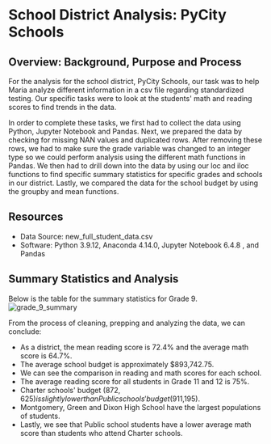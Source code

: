 # School District Analysis: PyCity Schools

## Overview: Background, Purpose and Process

For the analysis for the school district, PyCity Schools, our task was to help Maria analyze different information in a csv file regarding standardized testing. Our specific tasks were to look at the students' math and reading scores to find trends in the data. 

In order to complete these tasks, we first had to collect the data using Python, Jupyter Notebook and Pandas. Next, we prepared the data by checking for missing NAN values and duplicated rows. After removing these rows, we had to make sure the grade variable was changed to an integer type so we could perform analysis using the different math functions in Pandas. We then had to drill down into the data by using our loc and iloc functions to find specific summary statistics for specific grades and schools in our district. Lastly, we compared the data for the school budget by using the groupby and mean functions. 


## Resources 
- Data Source: new_full_student_data.csv
- Software: Python 3.9.12, Anaconda 4.14.0, Jupyter Notebook 6.4.8 , and Pandas

## Summary Statistics and Analysis

Below is the table for the summary statistics for Grade 9. 
![grade_9_summary](Resources/grade_9_summary.png)

From the process of cleaning, prepping and analyzing the data, we can conclude: 

- As a district, the mean reading score is 72.4% and the average math score is 64.7%. 
- The average school budget is approximately $893,742.75.
- We can see the comparison in reading and math scores for each school.
- The average reading score for all students in Grade 11 and 12 is 75%.
- Charter schools' budget ($872,625) is slightly lower than Public schools' budget ($911,195). 
- Montgomery, Green and Dixon High School have the largest populations of students. 
- Lastly, we see that Public school students have a lower average math score than students who attend Charter schools. 

